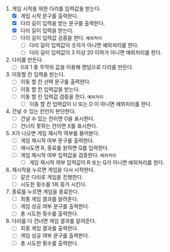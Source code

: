 1. 게임 시작을 위한 다리를 입력값을 받는다.
   - [x] 게임 시작 문구를 출력한다.
   - [x] 다리 길이 입력을 받는 문구를 출력한다.
   - [x] 다리 길이 입력을 받는다.
   - [ ] 다리 길이 입력값 검증을 한다. `예외처리`
     - [ ] 다리 길이 입력값이 숫자가 아니면 예외처리를 한다.
     - [ ] 다리 길이 입력값이 3 이상 20 이하가 아니면 예외처리를 한다.
2. 다리를 만든다.
   - [ ] 0과 1 중 무작위 값을 이용해 랜덤으로 다리를 만든다.
3. 이동할 칸 입력을 받는다.
   - [ ] 이동 할 칸 선택 문구를 출력한다.
   - [ ] 이동 할 칸 입력값을 받는다.
   - [ ] 이동 할 칸 입력값 검증을 한다. `예외처리`
     - [ ] 이동 할 칸 입력값이 U 또는 D 이 아니면 예외처리를 한다.
4. 건널 수 있는 칸인지 판단한다.
   - [ ] 건널 수 있는 칸이면 O을 표시한다.
   - [ ] 건너지 못하는 칸이면 X를 표시한다.
5. X가 나오면 게임 재시작 여부를 물어본다.
   - [ ] 게임 재시작 여부 문구를 출력한다.
   - [ ] 재시도면 R, 종료를 원하면 Q를 입력한다.
   - [ ] 게임 재시작 여부 입력값을 검증한다. `예외처리`
     - [ ] 게임 재시작 여부 입력값이 R 또는 Q가 아니면 예외처리를 한다.
6. 재시작을 누르면 게임을 다시 시작한다.
   - [ ] 같은 다리로 게임을 진행한다.
   - [ ] 시도한 횟수를 1회 증가 시킨다.
7. 종료를 누르면 게임을 종료한다.
   - [ ] 최종 게임 결과를 알려준다.
   - [ ] 게임 성공 여부 문구를 출력한다.
   - [ ] 총 시도한 횟수를 출력한다.
8. 다리를 다 건너면 게임 결과를 알려준다.
   - [ ] 최종 게임 결과를 출력한다.
   - [ ] 게임 성공 여부 문구를 출력한다.
   - [ ] 총 시도한 횟수를 출력한다.
